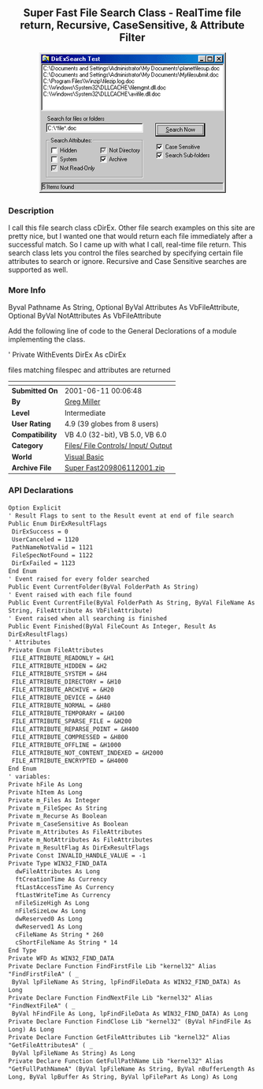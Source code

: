 ﻿<div align="center">

## Super Fast File Search Class \- RealTime file return, Recursive, CaseSensitive, & Attribute Filter

<img src="PIC2001611313334304.gif">
</div>

### Description

I call this file search class cDirEx. Other file search examples on this site are pretty nice, but I wanted one that would return each file immediately after a successful match. So I came up with what I call, real-time file return. This search class lets you control the files searched by specifying certain file attributes to search or ignore. Recursive and Case Sensitive searches are supported as well.
 
### More Info
 
Byval Pathname As String, Optional ByVal Attributes As VbFileAttribute, Optional ByVal NotAttributes As VbFileAttribute

Add the following line of code to the General Declorations of a module implementing the class.

' Private WithEvents DirEx As cDirEx

files matching filespec and attributes are returned


<span>             |<span>
---                |---
**Submitted On**   |2001-06-11 00:06:48
**By**             |[Greg Miller](https://github.com/Planet-Source-Code/PSCIndex/blob/master/ByAuthor/greg-miller.md)
**Level**          |Intermediate
**User Rating**    |4.9 (39 globes from 8 users)
**Compatibility**  |VB 4\.0 \(32\-bit\), VB 5\.0, VB 6\.0
**Category**       |[Files/ File Controls/ Input/ Output](https://github.com/Planet-Source-Code/PSCIndex/blob/master/ByCategory/files-file-controls-input-output__1-3.md)
**World**          |[Visual Basic](https://github.com/Planet-Source-Code/PSCIndex/blob/master/ByWorld/visual-basic.md)
**Archive File**   |[Super Fast209806112001\.zip](https://github.com/Planet-Source-Code/greg-miller-super-fast-file-search-class-realtime-file-return-recursive-casesensitive-attr__1-23976/archive/master.zip)

### API Declarations

```
Option Explicit
' Result Flags to sent to the Result event at end of file search
Public Enum DirExResultFlags
 DirExSuccess = 0
 UserCanceled = 1120
 PathNameNotValid = 1121
 FileSpecNotFound = 1122
 DirExFailed = 1123
End Enum
' Event raised for every folder searched
Public Event CurrentFolder(ByVal FolderPath As String)
' Event raised with each file found
Public Event CurrentFile(ByVal FolderPath As String, ByVal FileName As String, FileAttribute As VbFileAttribute)
' Event raised when all searching is finished
Public Event Finished(ByVal FileCount As Integer, Result As DirExResultFlags)
' Attributes
Private Enum FileAttributes
 FILE_ATTRIBUTE_READONLY = &H1
 FILE_ATTRIBUTE_HIDDEN = &H2
 FILE_ATTRIBUTE_SYSTEM = &H4
 FILE_ATTRIBUTE_DIRECTORY = &H10
 FILE_ATTRIBUTE_ARCHIVE = &H20
 FILE_ATTRIBUTE_DEVICE = &H40
 FILE_ATTRIBUTE_NORMAL = &H80
 FILE_ATTRIBUTE_TEMPORARY = &H100
 FILE_ATTRIBUTE_SPARSE_FILE = &H200
 FILE_ATTRIBUTE_REPARSE_POINT = &H400
 FILE_ATTRIBUTE_COMPRESSED = &H800
 FILE_ATTRIBUTE_OFFLINE = &H1000
 FILE_ATTRIBUTE_NOT_CONTENT_INDEXED = &H2000
 FILE_ATTRIBUTE_ENCRYPTED = &H4000
End Enum
' variables:
Private hFile As Long
Private hItem As Long
Private m_Files As Integer
Private m_FileSpec As String
Private m_Recurse As Boolean
Private m_CaseSensitive As Boolean
Private m_Attributes As FileAttributes
Private m_NotAttributes As FileAttributes
Private m_ResultFlag As DirExResultFlags
Private Const INVALID_HANDLE_VALUE = -1
Private Type WIN32_FIND_DATA
  dwFileAttributes As Long
  ftCreationTime As Currency
  ftLastAccessTime As Currency
  ftLastWriteTime As Currency
  nFileSizeHigh As Long
  nFileSizeLow As Long
  dwReserved0 As Long
  dwReserved1 As Long
  cFileName As String * 260
  cShortFileName As String * 14
End Type
Private WFD As WIN32_FIND_DATA
Private Declare Function FindFirstFile Lib "kernel32" Alias "FindFirstFileA" ( _
 ByVal lpFileName As String, lpFindFileData As WIN32_FIND_DATA) As Long
Private Declare Function FindNextFile Lib "kernel32" Alias "FindNextFileA" ( _
 ByVal hFindFile As Long, lpFindFileData As WIN32_FIND_DATA) As Long
Private Declare Function FindClose Lib "kernel32" (ByVal hFindFile As Long) As Long
Private Declare Function GetFileAttributes Lib "kernel32" Alias "GetFileAttributesA" ( _
 ByVal lpFileName As String) As Long
Private Declare Function GetFullPathName Lib "kernel32" Alias "GetFullPathNameA" (ByVal lpFileName As String, ByVal nBufferLength As Long, ByVal lpBuffer As String, ByVal lpFilePart As Long) As Long
```





